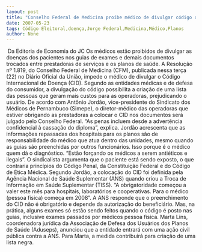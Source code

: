 ```yaml
---
layout: post
title: "Conselho Federal de Medicina proíbe médico de divulgar código de doença aos planos de saúde"
date: 2007-05-23
tags: Código Eleitoral,doença,Jorge Federal,Medicina,Médico,Planos
author: None
---
```

&nbsp;Da Editoria de Economia do JC
Os m&eacute;dicos est&atilde;o proibidos de divulgar as doen&ccedil;as dos pacientes nos guias de exames e demais documentos trocados entre prestadoras de servi&ccedil;os e os planos de sa&uacute;de. A Resolu&ccedil;&atilde;o n&ordm; 1.819, do Conselho Federal de Medicina (CFM), publicada&nbsp;nessa ter&ccedil;a (22)&nbsp;no Di&aacute;rio Oficial da Uni&atilde;o, impede o m&eacute;dico de divulgar o C&oacute;digo Internacional de Doen&ccedil;a (CID).
Segundo as entidades m&eacute;dicas e de defesa do consumidor, a divulga&ccedil;&atilde;o do c&oacute;digo possibilita a cria&ccedil;&atilde;o de uma lista das pessoas que geram mais custos para as operadoras, prejudicando o usu&aacute;rio.
De acordo com Ant&ocirc;nio Jord&atilde;o, vice-presidente do Sindicato dos M&eacute;dicos de Pernambuco (Simepe), o diretor-m&eacute;dico das operadoras que estiver obrigando as prestadoras a colocar o CID nos documentos ser&aacute; julgado pelo Conselho Federal. &ldquo;As penas incluem desde a advert&ecirc;ncia confidencial &agrave; cassa&ccedil;&atilde;o do diploma&rdquo;, explica.
Jord&atilde;o acrescenta que as informa&ccedil;&otilde;es repassadas dos hospitais para os planos s&atilde;o de responsabilidade do m&eacute;dico que atua dentro das unidades, mesmo quando as guias s&atilde;o preenchidas por outros funcion&aacute;rios. Isso porque &eacute; o m&eacute;dico quem d&aacute; o diagn&oacute;stico.
&ldquo;Est&atilde;o for&ccedil;ando os m&eacute;dicos a serem anti&eacute;ticos e ilegais&rdquo;. O sindicalista argumenta que o paciente est&aacute; sendo exposto, o que contraria princ&iacute;pios do C&oacute;digo Penal, da Constitui&ccedil;&atilde;o Federal e do C&oacute;digo de &Eacute;tica M&eacute;dica.
Segundo Jord&atilde;o, a coloca&ccedil;&atilde;o do CID foi definida pela Ag&ecirc;ncia Nacional de Sa&uacute;de Suplementar (ANS) quando criou a Troca de Informa&ccedil;&atilde;o em Sa&uacute;de Suplementar (TISS). &ldquo;A obrigatoridade come&ccedil;ou a valer este m&ecirc;s para hospitais, laborat&oacute;rios e cooperativas. Para o m&eacute;dico (pessoa f&iacute;sica) come&ccedil;a em 2008&rdquo;.
A ANS responde que o preenchimento do CID n&atilde;o &eacute; obrigat&oacute;rio e depende da autoriza&ccedil;&atilde;o do benefici&aacute;rio. Mas, na pr&aacute;tica, alguns exames s&oacute; est&atilde;o sendo feitos quando o c&oacute;digo &eacute; posto nas guias, inclusive exames passados por m&eacute;dicos pessoa f&iacute;sica.
Marta Lins, coordenadora jur&iacute;dica da Associa&ccedil;&atilde;o de Defesa dos Usu&aacute;rios dos Planos de Sa&uacute;de (Aduseps), anunciou que a entidade entrar&aacute; com uma a&ccedil;&atilde;o civil p&uacute;blica contra a ANS. Para Marta, a medida contribuir&aacute; para cria&ccedil;&atilde;o de uma lista negra. 